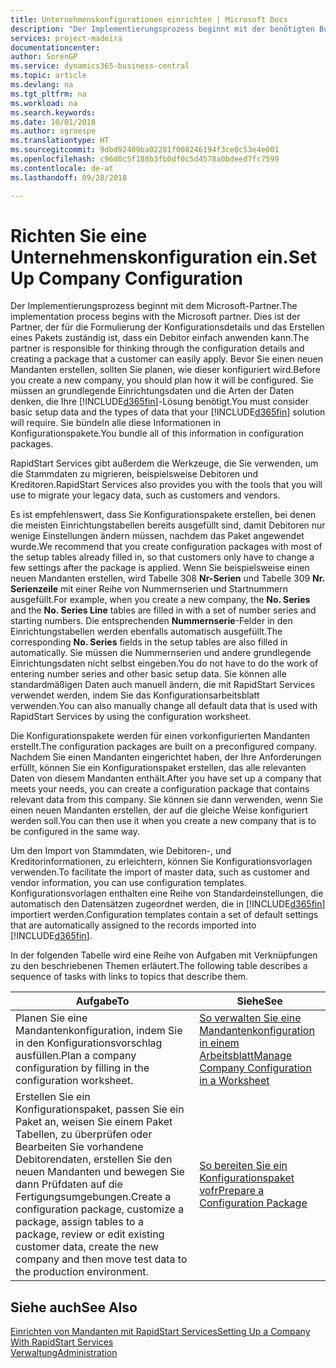 ```yaml
---
title: Unternehmenskonfigurationen einrichten | Microsoft Docs
description: "Der Implementierungsprozess beginnt mit der benötigten Business Central Lösung. Sie bündeln alle diese Informationen in Konfigurationspakete."
services: project-madeira
documentationcenter: 
author: SorenGP
ms.service: dynamics365-business-central
ms.topic: article
ms.devlang: na
ms.tgt_pltfrm: na
ms.workload: na
ms.search.keywords: 
ms.date: 10/01/2018
ms.author: sgroespe
ms.translationtype: HT
ms.sourcegitcommit: 9dbd92409ba02281f008246194f3ce0c53e4e001
ms.openlocfilehash: c96d0c5f188b3fb0df0c5d4578a0bdeed7fc7599
ms.contentlocale: de-at
ms.lasthandoff: 09/28/2018

---
```

# <a name="set-up-company-configuration"></a><span data-ttu-id="1c030-104">Richten Sie eine Unternehmenskonfiguration ein.</span><span class="sxs-lookup"><span data-stu-id="1c030-104">Set Up Company Configuration</span></span>
<span data-ttu-id="1c030-105">Der Implementierungsprozess beginnt mit dem Microsoft-Partner.</span><span class="sxs-lookup"><span data-stu-id="1c030-105">The implementation process begins with the Microsoft partner.</span></span> <span data-ttu-id="1c030-106">Dies ist der Partner, der für die Formulierung der Konfigurationsdetails und das Erstellen eines Pakets zuständig ist, dass ein Debitor einfach anwenden kann.</span><span class="sxs-lookup"><span data-stu-id="1c030-106">The partner is responsible for thinking through the configuration details and creating a package that a customer can easily apply.</span></span> <span data-ttu-id="1c030-107">Bevor Sie einen neuen Mandanten erstellen, sollten Sie planen, wie dieser konfiguriert wird.</span><span class="sxs-lookup"><span data-stu-id="1c030-107">Before you create a new company, you should plan how it will be configured.</span></span> <span data-ttu-id="1c030-108">Sie müssen an grundlegende Einrichtungsdaten und die Arten der Daten denken, die Ihre [!INCLUDE[d365fin](includes/d365fin_md.md)]-Lösung benötigt.</span><span class="sxs-lookup"><span data-stu-id="1c030-108">You must consider basic setup data and the types of data that your [!INCLUDE[d365fin](includes/d365fin_md.md)] solution will require.</span></span> <span data-ttu-id="1c030-109">Sie bündeln alle diese Informationen in Konfigurationspakete.</span><span class="sxs-lookup"><span data-stu-id="1c030-109">You bundle all of this information in configuration packages.</span></span>

<span data-ttu-id="1c030-110">RapidStart Services gibt außerdem die Werkzeuge, die Sie verwenden, um die Stammdaten zu migrieren, beispielsweise Debitoren und Kreditoren.</span><span class="sxs-lookup"><span data-stu-id="1c030-110">RapidStart Services also provides you with the tools that you will use to migrate your legacy data, such as customers and vendors.</span></span>  

<span data-ttu-id="1c030-111">Es ist empfehlenswert, dass Sie Konfigurationspakete erstellen, bei denen die meisten Einrichtungstabellen bereits ausgefüllt sind, damit Debitoren nur wenige Einstellungen ändern müssen, nachdem das Paket angewendet wurde.</span><span class="sxs-lookup"><span data-stu-id="1c030-111">We recommend that you create configuration packages with most of the setup tables already filled in, so that customers only have to change a few settings after the package is applied.</span></span> <span data-ttu-id="1c030-112">Wenn Sie beispielsweise einen neuen Mandanten erstellen, wird Tabelle 308 **Nr-Serien** und Tabelle 309 **Nr. Serienzeile**  mit einer Reihe von Nummernserien und Startnummern ausgefüllt.</span><span class="sxs-lookup"><span data-stu-id="1c030-112">For example, when you create a new company, the **No. Series** and the **No. Series Line** tables are filled in with a set of number series and starting numbers.</span></span> <span data-ttu-id="1c030-113">Die entsprechenden **Nummernserie**-Felder in den Einrichtungstabellen werden ebenfalls automatisch ausgefüllt.</span><span class="sxs-lookup"><span data-stu-id="1c030-113">The corresponding **No. Series** fields in the setup tables are also filled in automatically.</span></span> <span data-ttu-id="1c030-114">Sie müssen die Nummernserien und andere grundlegende Einrichtungsdaten nicht selbst eingeben.</span><span class="sxs-lookup"><span data-stu-id="1c030-114">You do not have to do the work of entering number series and other basic setup data.</span></span> <span data-ttu-id="1c030-115">Sie können alle standardmäßigen Daten auch manuell ändern, die mit RapidStart Services verwendet werden, indem Sie das Konfigurationsarbeitsblatt verwenden.</span><span class="sxs-lookup"><span data-stu-id="1c030-115">You can also manually change all default data that is used with RapidStart Services by using the configuration worksheet.</span></span>  

<span data-ttu-id="1c030-116">Die Konfigurationspakete werden für einen vorkonfigurierten Mandanten erstellt.</span><span class="sxs-lookup"><span data-stu-id="1c030-116">The configuration packages are built on a preconfigured company.</span></span> <span data-ttu-id="1c030-117">Nachdem Sie einen Mandanten eingerichtet haben, der Ihre Anforderungen erfüllt, können Sie ein Konfigurationspaket erstellen, das alle relevanten Daten von diesem Mandanten enthält.</span><span class="sxs-lookup"><span data-stu-id="1c030-117">After you have set up a company that meets your needs, you can create a configuration package that contains relevant data from this company.</span></span> <span data-ttu-id="1c030-118">Sie können sie dann verwenden, wenn Sie einen neuen Mandanten erstellen, der auf die gleiche Weise konfiguriert werden soll.</span><span class="sxs-lookup"><span data-stu-id="1c030-118">You can then use it when you create a new company that is to be configured in the same way.</span></span>  

<span data-ttu-id="1c030-119">Um den Import von Stammdaten, wie Debitoren-, und Kreditorinformationen, zu erleichtern, können Sie Konfigurationsvorlagen verwenden.</span><span class="sxs-lookup"><span data-stu-id="1c030-119">To facilitate the import of master data, such as customer and vendor information, you can use configuration templates.</span></span> <span data-ttu-id="1c030-120">Konfigurationsvorlagen enthalten eine Reihe von Standardeinstellungen, die automatisch den Datensätzen zugeordnet werden, die in [!INCLUDE[d365fin](includes/d365fin_md.md)] importiert werden.</span><span class="sxs-lookup"><span data-stu-id="1c030-120">Configuration templates contain a set of default settings that are automatically assigned to the records imported into [!INCLUDE[d365fin](includes/d365fin_md.md)].</span></span>

<span data-ttu-id="1c030-121">In der folgenden Tabelle wird eine Reihe von Aufgaben mit Verknüpfungen zu den beschriebenen Themen erläutert.</span><span class="sxs-lookup"><span data-stu-id="1c030-121">The following table describes a sequence of tasks with links to topics that describe them.</span></span>

|<span data-ttu-id="1c030-122">**Aufgabe**</span><span class="sxs-lookup"><span data-stu-id="1c030-122">**To**</span></span>|<span data-ttu-id="1c030-123">**Siehe**</span><span class="sxs-lookup"><span data-stu-id="1c030-123">**See**</span></span>|  
|------------|-------------|  
|<span data-ttu-id="1c030-124">Planen Sie eine Mandantenkonfiguration, indem Sie in den Konfigurationsvorschlag ausfüllen.</span><span class="sxs-lookup"><span data-stu-id="1c030-124">Plan a company configuration by filling in the configuration worksheet.</span></span>|[<span data-ttu-id="1c030-125">So verwalten Sie eine Mandantenkonfiguration in einem Arbeitsblatt</span><span class="sxs-lookup"><span data-stu-id="1c030-125">Manage Company Configuration in a Worksheet</span></span>](admin-how-to-manage-company-configuration-in-a-worksheet.md)|  
|<span data-ttu-id="1c030-126">Erstellen Sie ein Konfigurationspaket, passen Sie ein Paket an, weisen Sie einem Paket Tabellen, zu überprüfen oder Bearbeiten Sie vorhandene Debitorendaten, erstellen Sie den neuen Mandanten und bewegen Sie dann Prüfdaten auf die Fertigungsumgebungen.</span><span class="sxs-lookup"><span data-stu-id="1c030-126">Create a configuration package, customize a package, assign tables to a package, review or edit existing customer data, create the new company and then move test data to the production environment.</span></span>|[<span data-ttu-id="1c030-127">So bereiten Sie ein Konfigurationspaket vofr</span><span class="sxs-lookup"><span data-stu-id="1c030-127">Prepare a Configuration Package</span></span>](admin-how-to-prepare-a-configuration-package.md)| 

## <a name="see-also"></a><span data-ttu-id="1c030-128">Siehe auch</span><span class="sxs-lookup"><span data-stu-id="1c030-128">See Also</span></span>  
[<span data-ttu-id="1c030-129">Einrichten von Mandanten mit RapidStart Services</span><span class="sxs-lookup"><span data-stu-id="1c030-129">Setting Up a Company With RapidStart Services</span></span>](admin-set-up-a-company-with-rapidstart.md)  
[<span data-ttu-id="1c030-130">Verwaltung</span><span class="sxs-lookup"><span data-stu-id="1c030-130">Administration</span></span>](admin-setup-and-administration.md)

